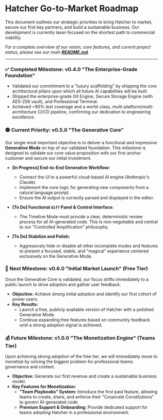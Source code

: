 # Hatcher Go-to-Market Roadmap

This document outlines our strategic priorities to bring Hatcher to market, secure our first key partners, and build a sustainable business. Our development is currently laser-focused on the shortest path to commercial viability.

_For a complete overview of our vision, core features, and current project status, please see our main [**README.md**](README.md)._

---

### ✅ **Completed Milestone: v0.4.0 "The Enterprise-Grade Foundation"**

- Validated our commitment to a "luxury scaffolding" by shipping the core architectural pillars upon which all future AI capabilities will be built.
- Shipped the enterprise-grade Git Engine, Secure Storage Engine (with AES-256 vault), and Professional Terminal.
- Achieved ~90% test coverage and a world-class, multi-platform/multi-architecture CI/CD pipeline, confirming our dedication to engineering excellence.

### 🟡 **Current Priority: v0.5.0 "The Generative Core"**

Our single most important objective is to deliver a functional and impressive **Generative Mode** on top of our validated foundation. This milestone is designed to validate our core value proposition with our first anchor customer and secure our initial investment.

- **[In Progress] End-to-End Generative Workflow:**
  - Connect the UI to a powerful cloud-based AI engine (Anthropic's Claude).
  - Implement the core logic for generating new components from a natural language prompt.
  - Ensure the AI output is correctly parsed and displayed in the editor.

- **[To Do] Functional `diff` Panel & Control Interface:**
  - The Timeline Mode must provide a clear, deterministic review process for all AI-generated code. This is non-negotiable and central to our "Controlled Amplification" philosophy.

- **[To Do] Stabilize and Polish:**
  - Aggressively hide or disable all other incomplete modes and features to present a focused, stable, and "magical" experience centered exclusively on the Generative Mode.

### 🚀 **Next Milestone: v0.6.0 "Initial Market Launch" (Free Tier)**

Once the Generative Core is validated, our focus shifts immediately to a public launch to drive adoption and gather user feedback.

- **Objective:** Achieve strong initial adoption and identify our first cohort of power users.
- **Key Results:**
  - Launch a free, publicly available version of Hatcher with a polished Generative Mode.
  - Continue expanding free features based on community feedback until a strong adoption signal is achieved.

### 💰 **Future Milestone: v1.0.0 "The Monetization Engine" (Teams Tier)**

Upon achieving strong adoption of the free tier, we will immediately move to monetize by solving the biggest problem for professional teams: governance and context.

- **Objective:** Generate our first revenue and create a sustainable business model.
- **Key Features for Monetization:**
  - **"Team Playbooks" System:** Introduce the first paid feature, allowing teams to create, share, and enforce their "Corporate Constitutions" to govern AI-generated code.
  - **Premium Support & Onboarding:** Provide dedicated support for teams adopting Hatcher in a professional environment.
